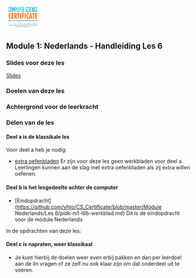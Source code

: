 <img src="../../img/Logo cs-certificate.jpg" style="zoom:9%"/>

## Module 1: Nederlands - Handleiding Les 6

### Slides voor deze les

[Slides](https://slides.com/vhto/nederlands6#/)

### Doelen van deze les

### Achtergrond voor de leerkracht

### Delen van de les

#### Deel a is de klassikale les

Voor deel a heb je nodig:
* [extra oefenbladen](https://github.com/vhto/CS_Certificate/tree/master/Extra%20oefenbladen) Er zijn voor deze les geen werkbladen voor deel a. Leerlingen kunnen aan de slag met extra oefenbladen als zij extra willen oefenen. 

#### Deel b is het lesgedeelte achter de computer

* [Eindopdracht](https://github.com/vhto/CS_Certificate/blob/master/Module Nederlands/Les 6/pidk-m1-l6b-werkblad.md) Dit is de eindopdracht voor de module Nederlands 

In de opdrachten van deze les:

#### Deel c is napraten, weer klassikaal

* Je kunt hierbij de doelen weer even erbij pakken en dan per leerdoel aan de lln vragen of ze zelf nu ook klaar zijn om dat onderdeel uit te voeren.
